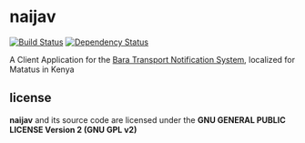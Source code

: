 
# naijav

[![Build Status](https://travis-ci.org/forfuture-dev/naijav.svg?branch=develop)](https://travis-ci.org/forfuture-dev/naijav) [![Dependency Status](https://gemnasium.com/forfuture-dev/naijav.svg)](https://gemnasium.com/forfuture-dev/naijav)

A Client Application for the [Bara Transport Notification System][bara],
 localized for Matatus in Kenya


## license

__naijav__ and its source code are licensed under the __GNU GENERAL PUBLIC LICENSE Version 2 (GNU GPL v2)__


[bara]:https://github.com/forfuture-dev/bara
